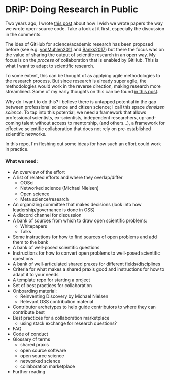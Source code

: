 # DRiP: Doing Research in Public

Two years ago, I wrote [this post](https://www.linkedin.com/posts/agata-branczyk_research-opensource-openscience-activity-6843530675270877184-L1un/) about how I wish we wrote papers the way we wrote open-source code. Take a look at it first, especially the discussion in the comments. 

The idea of GitHub for science/academic research has been proposed before (see e.g. [vonMuhlen2011](https://marciovm.com/i-want-a-github-of-science.html) and [Banks2017](https://slate.com/technology/2017/04/we-need-a-github-for-academic-research.html)) but there the focus was on the value of sharing the output of scientifc research in an open way. My focus is on the _process_ of collaboration that is enabled by GitHub. This is what I want to adapt to scientific research. 

To some extent, this can be thought of as applying agile methodologies to the research process. But since research is already super agile, the methodologies would work in the reverse direction, making research more streamlined. Some of my early thoughts on this can be found [in this post](https://www.linkedin.com/posts/agata-branczyk_quantumcomputing-agile-scrum-activity-6745019811497070593-cDp5). 

Why do I want to do this? I believe there is untapped potential in the gap between professional science and citizen science; I call this space _densizen science_. To tap into this potential, we need a framework that allows professional scientists, ex-scientists, independent researchers, up-and-coming talent without access to mentorship, (and others...), a framework for effective scientific collaboration that does not rely on pre-established scientific networks. 

In this repo, I'm fleshing out some ideas for how such an effort could work in practice. 

#### What we need:
- An overview of the effort
- A list of related efforts and where they overlap/differ
   - OOSci
   - Networked science (Michael Nielsen)
   - Open science
   - Meta science/research
- An organizing committee that makes decisions (look into how leadership/governance is done in OSS)
- A discord channel for discussion 
- A bank of sources from which to draw open scientific problems:
  - Whitepapers
  - Talks
- Some instructions for how to find sources of open problems and add them to the bank
- A bank of well-posed scientific questions
- Instructions for how to convert open problems to well-posed scientific questions
- A bank of well-articulated shared praxes for different fields/disciplines 
- Criteria for what makes a shared praxis good and instructions for how to adapt it to your needs 
- A template repo for starting a project 
- Set of best practices for collaboration 
- Onboarding material:
  - Reinventing Discovery by Michael Nielsen
  - Relevant OSS contribution material 
- Contributor archetypes to help guide contributors to where they can contribute best
- Best practices for a collaboration marketplace
  - using stack exchange for research questions?
- FAQ
- Code of conduct
- Glossary of terms
    - shared praxis
    - open source software
    - open source science
    - networked science
    - collaboration marketplace
- Further reading





































